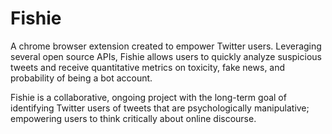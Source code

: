 # Fishie

A chrome browser extension created to empower Twitter users. Leveraging several open source APIs, Fishie allows users to quickly analyze suspicious tweets and receive quantitative metrics on toxicity, fake news, and probability of being a bot account.

Fishie is a collaborative, ongoing project with the long-term goal of identifying Twitter users of tweets that are psychologically manipulative; empowering users to think critically about online discourse. 

